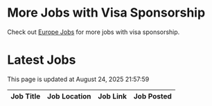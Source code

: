 # More Jobs with Visa Sponsorship

Check out [Europe Jobs](https://github.com/sureshparimi/europejobs#latest-jobs) for more jobs with visa sponsorship.

# Latest Jobs

This page is updated at August 24, 2025 21:57:59

| Job Title | Job Location | Job Link | Job Posted |
| --- | --- | --- | --- |
